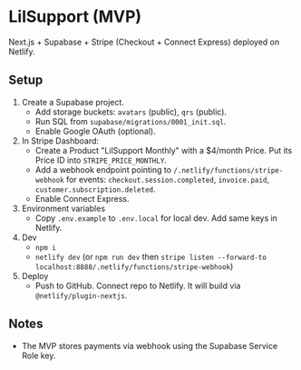 # LilSupport (MVP)

Next.js + Supabase + Stripe (Checkout + Connect Express) deployed on Netlify.

## Setup
1) Create a Supabase project.
   - Add storage buckets: `avatars` (public), `qrs` (public).
   - Run SQL from `supabase/migrations/0001_init.sql`.
   - Enable Google OAuth (optional).
2) In Stripe Dashboard:
   - Create a Product "LilSupport Monthly" with a $4/month Price. Put its Price ID into `STRIPE_PRICE_MONTHLY`.
   - Add a webhook endpoint pointing to `/.netlify/functions/stripe-webhook` for events: `checkout.session.completed`, `invoice.paid`, `customer.subscription.deleted`.
   - Enable Connect Express.
3) Environment variables
   - Copy `.env.example` to `.env.local` for local dev. Add same keys in Netlify.
4) Dev
   - `npm i`
   - `netlify dev` (or `npm run dev` then `stripe listen --forward-to localhost:8888/.netlify/functions/stripe-webhook`)
5) Deploy
   - Push to GitHub. Connect repo to Netlify. It will build via `@netlify/plugin-nextjs`.

## Notes
- The MVP stores payments via webhook using the Supabase Service Role key.
